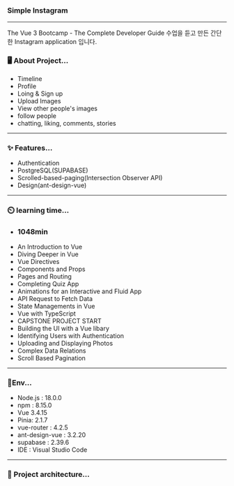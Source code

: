 ### Simple Instagram
--- 
The Vue 3 Bootcamp - The Complete Developer Guide 수업을 듣고 만든 간단한 Instagram application 입니다.

### 🖥️ About Project...
- Timeline
- Profile
- Loing & Sign up
- Upload Images
- View other people's images
- follow people
- chatting, liking, comments, stories
---
### ✨ Features...
- Authentication
- PostgreSQL(SUPABASE)
- Scrolled-based-paging(Intersection Observer API)
- Design(ant-design-vue)
---
### ⏲️ learning time...
- ### 1048min
- An Introduction to Vue
- Diving Deeper in Vue
- Vue Directives
- Components and Props
- Pages and Routing
- Completing Quiz App
- Animations for an Interactive and Fluid App
- API Request to Fetch Data
- State Managements in Vue
- Vue with TypeScript
- CAPSTONE PROJECT START
- Building the UI with a Vue libary
- Identifying Users with Authentication
- Uploading and Displaying Photos
- Complex Data Relations
- Scroll Based Pagination
---
### 🌲Env...
- Node.js : 18.0.0
- npm : 8.15.0
- Vue 3.4.15
- Pinia: 2.1.7
- vue-router : 4.2.5
- ant-design-vue : 3.2.20
- supabase : 2.39.6
- IDE : Visual Studio Code
---
### 📝 Project architecture...

